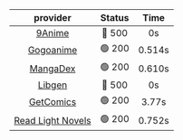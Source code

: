 | **provider** | **Status** | **Time** |
|:--------:|:------:|:----:|
| [9Anime](https://9anime.to) | 🔴 500 | 0s |
| [Gogoanime](https://gogoanime.gg) | 🟢 200 | 0.514s |
| [MangaDex](https://mangadex.org) | 🟢 200 | 0.610s |
| [Libgen](http://libgen) | 🔴 500 | 0s |
| [GetComics](https://getcomics.info/) | 🟢 200 | 3.77s |
| [Read Light Novels](https://readlightnovels.net) | 🟢 200 | 0.752s |
